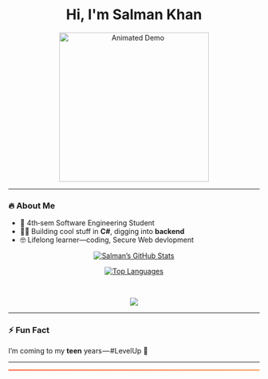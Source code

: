 <h1 align="center">Hi, I'm Salman Khan</h1>


<p align="center">
  <a href="https://youtu.be/your-demo-video">
    <img src="https://media3.giphy.com/media/v1.Y2lkPTc5MGI3NjExbWlubmE4ZXNscDJnenY3cXRrZjA4YXZheng2eTc0ZmgwOWF1YmtlZiZlcD12MV9pbnRlcm5hbF9naWZfYnlfaWQmY3Q9Zw/lJNoBCvQYp7nq/giphy.gif" alt="Animated Demo" width="300"/>
  </a>
</p>


---

### 🔥 About Me
- 🎯 4th‑sem Software Engineering Student  
- 👨‍💻 Building cool stuff in **C#**, digging into **backend**  
- 🤓 Lifelong learner—coding, Secure Web devlopment  

<p align="center"> 
  <a href="https://github-readme-stats.vercel.app/api?username=Salman-Sensei&show_icons=true&theme=dark">
    <img src="https://github-readme-stats.vercel.app/api?username=Salman-Sensei&show_icons=true&theme=dark" alt="Salman’s GitHub Stats" />
  </a>
</p>

<p align="center"> 
  <a href="https://github-readme-stats.vercel.app/api/top-langs/?username=Salman-Sensei&theme=dark">
    <img src="https://github-readme-stats.vercel.app/api/top-langs/?username=Salman-Sensei&theme=dark" alt="Top Languages" />
  </a>
</p>

<br>

<p align="center">
  <a href="https://skillicons.dev">
    <img src="https://skillicons.dev/icons?i=c,cpp,py,ubuntu,linux,cs,dotnet,java,figma,html,css,tailwind,js,react,mysql,mongodb" />
  </a>
</p>

---

### ⚡ Fun Fact  
I’m coming to my **teen** years — #LevelUp 🚀

---
<p align="center">
  <img 
    src="data:image/svg+xml;utf8,
    <svg xmlns='http://www.w3.org/2000/svg' width='800' height='6'>
      <defs>
        <linearGradient id='grad' x1='0%' y1='0%' x2='100%' y2='0%'>
          <stop offset='0%' stop-color='%23ff7e5f'>
            <animate attributeName='stop-color' values='%23ff7e5f;%23feb47b;%23ff7e5f' dur='3s' repeatCount='indefinite'/>
          </stop>
          <stop offset='100%' stop-color='%23feb47b'>
            <animate attributeName='stop-color' values='%23feb47b;%23ff7e5f;%23feb47b' dur='3s' repeatCount='indefinite'/>
          </stop>
        </linearGradient>
      </defs>
      <rect width='800' height='6' fill='url(%23grad)'/>
    </svg>"
    alt="gradient splitter"
    style="max-width:100%; height:auto;"
  />
</p>

